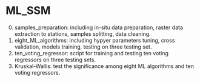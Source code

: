 # ML_SSM
0) samples_preparation: including in-situ data preparation, raster data extraction to stations, samples splitting, data cleaning.
1) eight_ML_algorithms: including hypyer parameters tuning, cross validation, models training, testing on three testing set. 
2) ten_voting_regressor: script for training and testing ten voting regressors on three testing sets.
3) Kruskal-Wallis: test the significance among eight ML algorithms and ten voting regressors.
